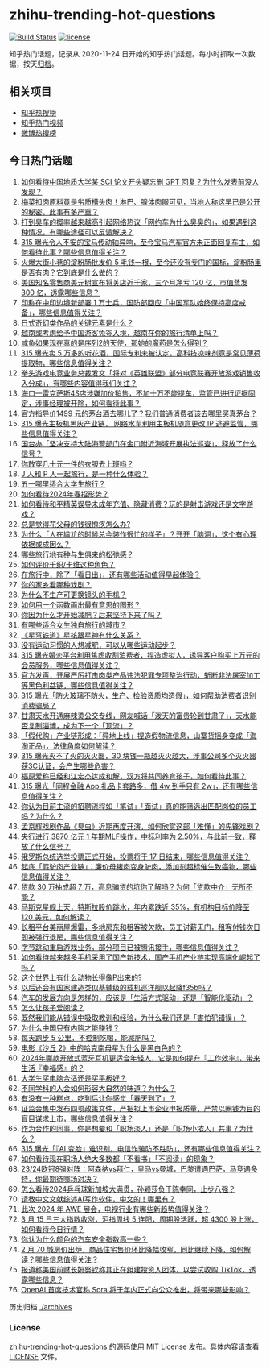 # zhihu-trending-hot-questions

[![Build Status](https://github.com/justjavac/zhihu-trending-hot-questions/workflows/ci/badge.svg?branch=master)](https://github.com/justjavac/zhihu-trending-hot-questions/actions)
[![license](https://img.shields.io/github/license/justjavac/zhihu-trending-hot-questions)](https://github.com/justjavac/zhihu-trending-hot-questions/blob/master/LICENSE)

知乎热门话题，记录从 2020-11-24
日开始的知乎热门话题。每小时抓取一次数据，按天[归档](./archives)。

## 相关项目

- [知乎热搜榜](https://github.com/justjavac/zhihu-trending-top-search)
- [知乎热门视频](https://github.com/justjavac/zhihu-trending-hot-video)
- [微博热搜榜](https://github.com/justjavac/weibo-trending-hot-search)

## 今日热门话题

<!-- BEGIN -->
<!-- 最后更新时间 Sat Mar 16 2024 05:01:58 GMT+0800 (China Standard Time) -->

1. [如何看待中国地质大学某 SCI 论文开头疑忘删 GPT 回复？为什么发表前没人发现？](https://www.zhihu.com/question/648600571)
1. [梅菜扣肉原料竟是劣质槽头肉！淋巴、腺体肉眼可见，当地人称这早已是公开的秘密，此事有多严重？](https://www.zhihu.com/question/648738609)
1. [打到臭车的概率越来越高引起网络热议「网约车为什么臭臭的」，如果遇到这种情况，有哪些途径可以反馈解决？](https://www.zhihu.com/question/648693255)
1. [315 曝光令人不安的宝马传动轴异响，至今宝马汽车官方未正面回复车主，如何看待此事？哪些信息值得关注？](https://www.zhihu.com/question/648744029)
1. [火爆大街小巷的淀粉肠批发价 5 毛钱一根，至今还没有专门的国标，淀粉肠里是否有肉？它到底是什么做的？](https://www.zhihu.com/question/648725072)
1. [美国知名零售商美元树宣布将关店近千家，三个月净亏 120 亿，市值蒸发 300 亿，透露哪些信息？](https://www.zhihu.com/question/648586093)
1. [印称在中印边境新部署 1 万士兵，国防部回应「中国军队始终保持高度戒备」，哪些信息值得关注？](https://www.zhihu.com/question/648699020)
1. [日式奇幻类作品的关键元素是什么？](https://www.zhihu.com/question/322247025)
1. [越南或考虑给予中国游客免签入境，越南在你的旅行清单上吗？](https://www.zhihu.com/question/648177826)
1. [咸鱼如果现在真的是序列2的天使，那她的魔药是怎么得到？](https://www.zhihu.com/question/647966291)
1. [315 曝光卖 5 万多的听花酒，国际专利未被认定，高科技凉味剂竟是常见薄荷提取物，哪些信息值得关注？](https://www.zhihu.com/question/648739176)
1. [拳头游戏电竞业务总裁发文「将对《英雄联盟》部分电竞联赛开放游戏销售收入分成」，有哪些内容值得我们关注？](https://www.zhihu.com/question/648656932)
1. [海口一雷克萨斯4S店涉嫌加价销售，不加十万不能提车，监管已进行证据固定，涉事经理被开除，如何看待此事？](https://www.zhihu.com/question/648586179)
1. [官方指导价1499 元的茅台酒去哪儿了？我们普通消费者该去哪里买真茅台？](https://www.zhihu.com/question/648656253)
1. [315 曝光主板机黑灰产业链， 网络水军利用主板机随意更改 IP 逃避监管，哪些信息值得关注？](https://www.zhihu.com/question/648734561)
1. [国台办「坚决支持大陆海警部门在金门附近海域开展执法巡查」，释放了什么信号？](https://www.zhihu.com/question/648708928)
1. [你敢穿几十元一件的衣服去上班吗？](https://www.zhihu.com/question/647472287)
1. [J 人和 P 人一起旅行，是一种什么体验？](https://www.zhihu.com/question/646579710)
1. [五一哪里适合大学生旅行？](https://www.zhihu.com/question/646943314)
1. [如何看待2024年春招形势？](https://www.zhihu.com/question/639951275)
1. [如何看待和平精英误导未成年充值、隐藏消费？玩的是射击游戏还是文字游戏？](https://www.zhihu.com/question/648686915)
1. [总是觉得花父母的钱很愧疚怎么办?](https://www.zhihu.com/question/647242250)
1. [为什么「人在尴尬的时候总会装作很忙的样子」？开开「脑洞」，这个有心理依据或成因么？](https://www.zhihu.com/question/646235373)
1. [哪些旅行地有种与生俱来的松弛感？](https://www.zhihu.com/question/647003751)
1. [如何评价千织/卡维这种角色？](https://www.zhihu.com/question/648324007)
1. [在旅行中，除了「看日出」，还有哪些活动值得早起体验？](https://www.zhihu.com/question/646583384)
1. [你的家乡看哪种戏剧？](https://www.zhihu.com/question/644350916)
1. [为什么不生产可更换镜头的手机？](https://www.zhihu.com/question/647874319)
1. [如何用一个函数画出最有意思的图形？](https://www.zhihu.com/question/648360740)
1. [你因为什么才开始减肥？后来坚持下来了吗？](https://www.zhihu.com/question/647590548)
1. [有哪些适合女生独自旅行的城市？](https://www.zhihu.com/question/645951881)
1. [《星穹铁道》星核跟星神有什么关系？](https://www.zhihu.com/question/647814590)
1. [没有运动习惯的人想减肥，可以从哪些运动起步？](https://www.zhihu.com/question/647590486)
1. [315 曝光婚恋平台利用焦虑收割消费者，捏造虚拟人，诱导客户购买上万元的会员服务，哪些信息值得关注？](https://www.zhihu.com/question/648742620)
1. [官方发声，开展严厉打击肉类产品违法犯罪专项整治行动，斩断非法屠宰加工等黑色利益链，哪些信息值得关注？](https://www.zhihu.com/question/648739916)
1. [315 曝光「防火玻璃不防火，生产、检验资质均造假」，如何帮助消费者识别消费骗局？](https://www.zhihu.com/question/648736419)
1. [甘肃天水开通麻辣烫公交专线，网友喊话「泼天的富贵轮到甘肃了」，天水能否复制淄博，成为下一个「顶流」？](https://www.zhihu.com/question/648518368)
1. [「假代购」产业链形成：「异地上线」捏造假物流信息，山寨货摇身变成「海淘正品」，法律角度如何解读？](https://www.zhihu.com/question/648696681)
1. [315 曝光灭不了火的灭火器，30 块钱一瓶越灭火越大，涉事公司多个灭火器获3C认证，会产生哪些危害？](https://www.zhihu.com/question/648737272)
1. [福原爱称已经和江宏杰达成和解，双方将共同养育孩子，如何看待此事？](https://www.zhihu.com/question/648676176)
1. [315 曝光「同程金融 App 礼品卡套路多，借 4w 到手只有 2w」，还有哪些信息值得关注？](https://www.zhihu.com/question/648745679)
1. [你认为目前主流的招聘流程如「笔试」「面试」真的能筛选出匹配岗位的员工吗？为什么？](https://www.zhihu.com/question/646487173)
1. [孟京辉戏剧作品《臭虫》近期再度开演，如何欣赏这部「难懂」的先锋戏剧？](https://www.zhihu.com/question/648362000)
1. [央行进行 3870 亿元 1 年期MLF操作，中标利率为 2.50%，与此前一致，释放了什么信号？](https://www.zhihu.com/question/648647607)
1. [俄罗斯总统选举投票正式开始，投票将于 17 日结束，哪些信息值得关注？](https://www.zhihu.com/question/648643974)
1. [起底「假驴肉产业链」：廉价母猪肉变身驴肉，添加剂超标催生致癌物，哪些信息值得关注？](https://www.zhihu.com/question/648672361)
1. [贷款 30 万抽成超 7 万，高息骗贷的坑你了解吗？为何「贷款中介」无所不能？](https://www.zhihu.com/question/648597046)
1. [马斯克星舰上天，特斯拉股价跳水，年内累跌近 35%，有机构目标价降至 120 美元，如何解读？](https://www.zhihu.com/question/648644311)
1. [长租平台美丽屋爆雷，多地房东和租客被欠款，员工讨薪无门，租客付钱次日即被强行退房，哪些信息值得关注？](https://www.zhihu.com/question/648589316)
1. [字节跳动重启游戏业务，部分项目已被腾讯接手，哪些信息值得关注？](https://www.zhihu.com/question/648589329)
1. [如何看待越来越多手机采用了国产新技术，国产手机产业链实现高端化崛起了吗？](https://www.zhihu.com/question/648663855)
1. [这个世界上有什么动物长得像P出来的?](https://www.zhihu.com/question/542741435)
1. [以后还会有国家建造类似基辅级的载机巡洋舰以起降f35b吗？](https://www.zhihu.com/question/646719214)
1. [汽车的发展方向是怎样的，应该是「生活方式驱动」还是「智能化驱动」？](https://www.zhihu.com/question/648655022)
1. [怎么让孩子爱阅读？](https://www.zhihu.com/question/648097648)
1. [既然我们能从错误中吸取教训和经验，为什么我们还是「害怕犯错误」？](https://www.zhihu.com/question/648283158)
1. [为什么中国只有内购才能赚钱？](https://www.zhihu.com/question/543454133)
1. [每天跑步 5 公里，不控制吃喝，能减肥吗？](https://www.zhihu.com/question/647590599)
1. [电影《沙丘 2》中的哈克南母星为什么是黑白色的？](https://www.zhihu.com/question/648172411)
1. [2024年哪款开放式蓝牙耳机更适合年轻人，它是如何提升『工作效率』，带来生活『幸福感』的？](https://www.zhihu.com/question/640232517)
1. [大学生买电脑合适还是买平板好？](https://www.zhihu.com/question/648608318)
1. [不同学科的人会如何形容大自然的味道？为什么？](https://www.zhihu.com/question/648340317)
1. [有没有一种糕点，吃到后让你感觉「春天到了」？](https://www.zhihu.com/question/645394234)
1. [证监会集中发布四项政策文件，严把拟上市企业申报质量，严禁以圈钱为目的盲目谋求上市，哪些信息值得关注？](https://www.zhihu.com/question/648687063)
1. [作为合作的同事，你是想要和「职场淡人」还是「职场小浓人」共事？为什么？](https://www.zhihu.com/question/648252555)
1. [315 曝光「『AI 变脸』难识别，电信诈骗防不胜防」，还有哪些信息值得关注？](https://www.zhihu.com/question/648742436)
1. [如何看待现在职场人绝大多数都「不看书」「不阅读」的现象？](https://www.zhihu.com/question/648306945)
1. [23/24欧冠8强对阵：阿森纳vs拜仁，皇马vs曼城，巴黎遭遇巴萨，马竞遇多特，你最期待哪场对决？](https://www.zhihu.com/question/648726411)
1. [怎么看待2024乒乓球新加坡大满贯，孙颖莎负于陈幸同，止步八强？](https://www.zhihu.com/question/648699500)
1. [请教中文文献综述AI写作软件，中文的！哪里有？](https://www.zhihu.com/question/580196371)
1. [此次 2024 年 AWE 展会，电视行业有哪些新趋势值得关注？](https://www.zhihu.com/question/648731151)
1. [3 月 15 日三大指数收涨，沪指周线 5 连阳，周期股活跃，超 4300 股上涨，如何看待今日行情？](https://www.zhihu.com/question/648642313)
1. [你认为什么颜色的汽车安全指数高一些？](https://www.zhihu.com/question/647659233)
1. [2 月 70 城房价出炉，商品住宅售价环比降幅收窄，同比继续下降，如何解读？哪些信息值得关注？](https://www.zhihu.com/question/648647612)
1. [报道称美国前财长姆努钦称其正在组建投资人团体，以尝试收购 TikTok，透露哪些信息？](https://www.zhihu.com/question/648582614)
1. [OpenAI 首席技术官称 Sora 将于年内正式向公众推出，将带来哪些影响？](https://www.zhihu.com/question/648545102)

<!-- END -->

历史归档 [./archives](./archives)

### License

[zhihu-trending-hot-questions](https://github.com/justjavac/zhihu-trending-hot-questions)
的源码使用 MIT License 发布。具体内容请查看 [LICENSE](./LICENSE) 文件。
